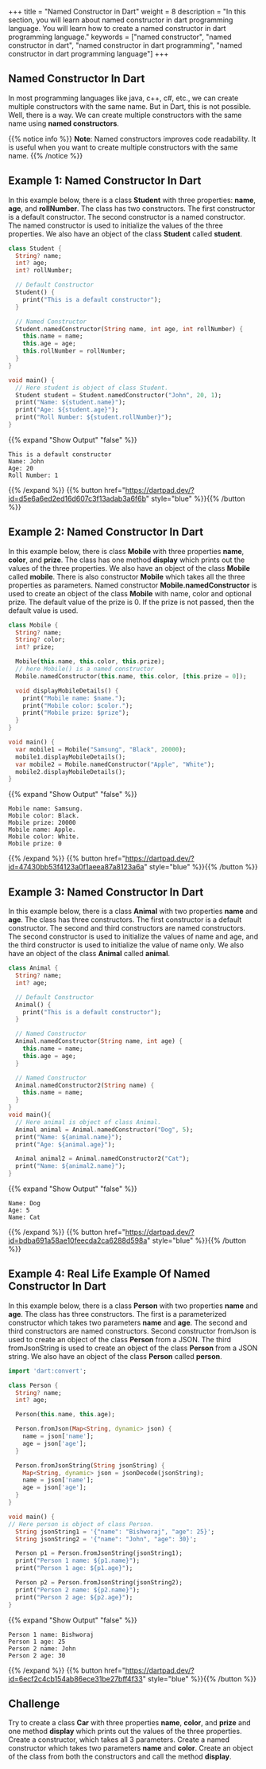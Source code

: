 +++
title = "Named Constructor in Dart"
weight = 8
description = "In this section, you will learn about named constructor in dart programming language. You will learn how to create a named constructor in dart programming language."
keywords = ["named constructor", "named constructor in dart", "named constructor in dart programming", "named constructor in dart programming language"]
+++
## Named Constructor In Dart

In most programming languages like java, c++, c#, etc., we can create multiple constructors with the same name. But in Dart, this is not possible. Well, there is a way. We can create multiple constructors with the same name using **named constructors**.

{{% notice info %}}
**Note**: Named constructors improves code readability. It is useful when you want to create multiple constructors with the same name.
{{% /notice %}}


## Example 1: Named Constructor In Dart
In this example below, there is a class **Student** with three properties: **name**, **age**, and **rollNumber**. The class has two constructors. The first constructor is a default constructor. The second constructor is a named constructor. The named constructor is used to initialize the values of the three properties. We also have an object of the class **Student** called **student**.

```dart
class Student {
  String? name;
  int? age;
  int? rollNumber;

  // Default Constructor
  Student() {
    print("This is a default constructor");
  }

  // Named Constructor
  Student.namedConstructor(String name, int age, int rollNumber) {
    this.name = name;
    this.age = age;
    this.rollNumber = rollNumber;
  }
}

void main() {
  // Here student is object of class Student.
  Student student = Student.namedConstructor("John", 20, 1);
  print("Name: ${student.name}");
  print("Age: ${student.age}");
  print("Roll Number: ${student.rollNumber}");
}
```


{{% expand "Show Output" "false" %}}
````plaintext
This is a default constructor
Name: John
Age: 20
Roll Number: 1
````
{{% /expand %}}
{{% button href="https://dartpad.dev/?id=d5e6a6ed2ed16d607c3f13adab3a6f6b" style="blue" %}}{{% /button %}}

## Example 2: Named Constructor In Dart
In this example below, there is class **Mobile** with three properties **name**, **color**, and **prize**. The class has one method **display** which prints out the values of the three properties. We also have an object of the class **Mobile** called **mobile**. There is also constructor **Mobile** which takes all the three properties as parameters. Named constructor **Mobile.namedConstructor** is used to create an object of the class **Mobile** with name, color and optional prize. The default value of the prize is 0. If the prize is not passed, then the default value is used.
  
```dart
class Mobile {
  String? name;
  String? color;
  int? prize;

  Mobile(this.name, this.color, this.prize);
  // here Mobile() is a named constructor
  Mobile.namedConstructor(this.name, this.color, [this.prize = 0]);

  void displayMobileDetails() {
    print("Mobile name: $name.");
    print("Mobile color: $color.");
    print("Mobile prize: $prize");
  }
}

void main() {
  var mobile1 = Mobile("Samsung", "Black", 20000);
  mobile1.displayMobileDetails();
  var mobile2 = Mobile.namedConstructor("Apple", "White");
  mobile2.displayMobileDetails();
}
```


{{% expand "Show Output" "false" %}}
````plaintext
Mobile name: Samsung.
Mobile color: Black.
Mobile prize: 20000
Mobile name: Apple.
Mobile color: White.
Mobile prize: 0
````
{{% /expand %}}
{{% button href="https://dartpad.dev/?id=47430bb53f4123a0f1aeea87a8123a6a" style="blue" %}}{{% /button %}}
## Example 3: Named Constructor In Dart
In this example below, there is a class **Animal** with two properties **name** and **age**. The class has three constructors. The first constructor is a default constructor. The second and third constructors are named constructors. The second constructor is used to initialize the values of name and age, and the third constructor is used to initialize the value of name only. We also have an object of the class **Animal** called **animal**.

```dart
class Animal {
  String? name;
  int? age;

  // Default Constructor
  Animal() {
    print("This is a default constructor");
  }

  // Named Constructor
  Animal.namedConstructor(String name, int age) {
    this.name = name;
    this.age = age;
  }

  // Named Constructor
  Animal.namedConstructor2(String name) {
    this.name = name;
  }
}
void main(){
  // Here animal is object of class Animal.
  Animal animal = Animal.namedConstructor("Dog", 5);
  print("Name: ${animal.name}");
  print("Age: ${animal.age}");

  Animal animal2 = Animal.namedConstructor2("Cat");
  print("Name: ${animal2.name}");
}
```


{{% expand "Show Output" "false" %}}
````plaintext
Name: Dog
Age: 5
Name: Cat
````
{{% /expand %}}
{{% button href="https://dartpad.dev/?id=bdba691a58ae10feecda2ca6288d598a" style="blue" %}}{{% /button %}}

## Example 4: Real Life Example Of Named Constructor In Dart
In this example below, there is a class **Person** with two properties **name** and **age**. The class has three constructors. The first is a parameterized constructor which takes two parameters **name** and **age**. The second and third constructors are named constructors. Second constructor fromJson is used to create an object of the class **Person** from a JSON. The third fromJsonString is used to create an object of the class **Person** from a JSON string. We also have an object of the class **Person** called **person**.

```dart
import 'dart:convert';

class Person {
  String? name;
  int? age;

  Person(this.name, this.age);

  Person.fromJson(Map<String, dynamic> json) {
    name = json['name'];
    age = json['age'];
  }

  Person.fromJsonString(String jsonString) {
    Map<String, dynamic> json = jsonDecode(jsonString);
    name = json['name'];
    age = json['age'];
  }
}

void main() {
// Here person is object of class Person.
  String jsonString1 = '{"name": "Bishworaj", "age": 25}';
  String jsonString2 = '{"name": "John", "age": 30}';

  Person p1 = Person.fromJsonString(jsonString1);
  print("Person 1 name: ${p1.name}");
  print("Person 1 age: ${p1.age}");

  Person p2 = Person.fromJsonString(jsonString2);
  print("Person 2 name: ${p2.name}");
  print("Person 2 age: ${p2.age}");
}

```


{{% expand "Show Output" "false" %}}
````plaintext
Person 1 name: Bishworaj
Person 1 age: 25
Person 2 name: John
Person 2 age: 30
````
{{% /expand %}}
{{% button href="https://dartpad.dev/?id=6ecf2c4cb154ab86ece31be27bff4f33" style="blue" %}}{{% /button %}}

## Challenge
Try to create a class **Car** with three properties **name**, **color**, and **prize** and one method **display** which prints out the values of the three properties. Create a constructor, which takes all 3 parameters.  Create a named constructor which takes two parameters **name** and **color**. Create an object of the class from both the constructors and call the method **display**.
